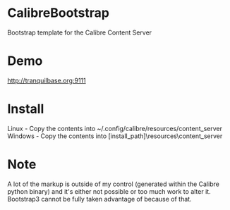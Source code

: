 CalibreBootstrap
================

Bootstrap template for the Calibre Content Server

Demo
================
http://tranquilbase.org:9111

Install
==============
Linux - Copy the contents into ~/.config/calibre/resources/content_server
Windows - Copy the contents into [install_path]\resources\content_server

Note
==============
A lot of the markup is outside of my control (generated within the Calibre python binary) and it's either not possible or too much work to alter it.  Bootstrap3
 cannot be fully taken advantage of because of that.

